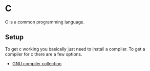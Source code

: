 # C

C is a common programming language.

## Setup

To get c working you basically just need to install a compiler.
To get a compiler for c there are a few options.

- [GNU compiler collection](https://gcc.gnu.org)
